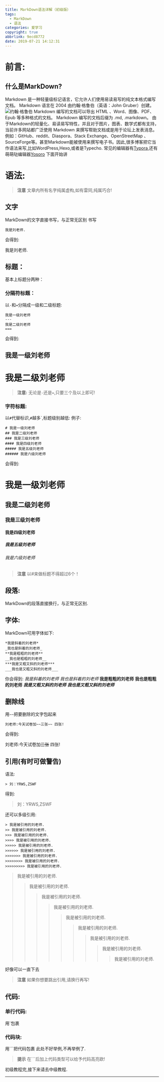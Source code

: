 ```yaml
---
title: MarkDown语法详解（初级版）
tags:
  - MarkDown
  - 语法
categories: 爱学习
copyright: true
abbrlink: 9ecd8772
date: 2019-07-21 14:12:31
---
```

# 前言:
## 什么是MarkDown?
Markdown 是一种轻量级标记语言，它允许人们使用易读易写的纯文本格式编写文档。
Markdown 语言在 2004 由约翰·格鲁伯（英语：John Gruber）创建。
![约翰·格鲁伯](https://unpkg.zhimg.com/chenyfan-oss@1.0.0/pic/JG.jpg "约翰·格鲁伯")
Markdown 编写的文档可以导出 HTML 、Word、图像、PDF、Epub 等多种格式的文档。
Markdown 编写的文档后缀为 .md, .markdown。
由于Markdown的轻量化、易读易写特性，并且对于图片，图表、数学式都有支持，当前许多网站都广泛使用 Markdown 来撰写帮助文档或是用于论坛上发表消息。例如：GitHub、reddit、Diaspora、Stack Exchange、OpenStreetMap 、SourceForge等。甚至Markdown能被使用来撰写电子书。因此,很多博客把它当作语法来写,比如WordPress,Hexo,或者是Typecho.
常见的编辑器有[Typora](https://typora.io/),还有萌萌哒编辑器[Yosoro](https://yosoro.coolecho.net/)
下面开始讲
# 语法: #
> **注意**
> 文章内所有名字纯属虚构,如有雷同,纯属巧合!

## 文字
MarkDown的文字直接书写，与正常无区别
书写
```
我是刘老师.
```

会得到:

我是刘老师.

## 标题：
基本上标题分两种：
### 分隔符标题：
以`-`和`=`分隔成一级和二级标题:
```
我是一级刘老师
---
我是二级刘老师
===
```
会得到:

我是一级刘老师
---
我是二级刘老师
===

> **注意:**
> 无论是`-`还是`=`,只要三个及以上即可!

### 字符标题:
以`#`代替标识,`#`越多`,标题级别越低:
例子:
```
# 我是一级刘老师
## 我是二级刘老师
### 我是三级刘老师
#### 我是四级刘老师
##### 我是五级刘老师
###### 我是六级刘老师
```
会得到:
# 我是一级刘老师
## 我是二级刘老师
### 我是三级刘老师
#### 我是四级刘老师
##### 我是五级刘老师
###### 我是六级刘老师

> **注意**
> 以#来做标题不得超过6个！
## 段落:
MarkDown的段落直接换行，与正常无区别.

## 字体:
MarkDown可用字体如下:
```
*我是斜着的刘老师*
_我也是斜着的刘老师_
**我是粗粗的刘老师**
__我也是粗粗的刘老师__
***我是又粗又斜的刘老师***
___我也是又粗又斜的刘老师___
```
你会得到:
*我是斜着的刘老师*
_我也是斜着的刘老师_
**我是粗粗的刘老师**
__我也是粗粗的刘老师__
***我是又粗又斜的刘老师***
___我也是又粗又斜的刘老师___

## 删除线
用`~~`把要删除的文字包起来
```
刘老师:今天试卷加~~三张~~ 四张!
```
会得到:

刘老师:今天试卷加~~三张~~ 四张!


## 引用(有时可做警告)
语法:
```
> 刘：YRWS,ZSWF
```
得到:
> 刘：YRWS,ZSWF

还可以多级引用:
```
> 我是被引用的刘老师.
>> 我是被引用的刘老师.
>>> 我是被引用的刘老师.
>>>> 我是被引用的刘老师.
>>>>> 我是被引用的刘老师.
>>>>>> 我是被引用的刘老师.
>>>>>>> 我是被引用的刘老师.
>>>>>>>> 我是被引用的刘老师.
>>>>>>>>> 我是被引用的刘老师.
```

> 我是被引用的刘老师.
>> 我是被引用的刘老师.
>>> 我是被引用的刘老师.
>>>> 我是被引用的刘老师.
>>>>> 我是被引用的刘老师.
>>>>>> 我是被引用的刘老师.
>>>>>>> 我是被引用的刘老师.
>>>>>>>> 我是被引用的刘老师.
>>>>>>>>> 我是被引用的刘老师.

好像可以一直下去
> **注意**
> 如果你想要跳出引用,请换行再写!

## 代码:
### 单行代码:
用\`包裹
### 代码块:
用\`\`\`把代码包裹
此处不好举例,不再举例了.
> **提示**
> 在\`\`\`后加上代码类型可以给予代码高亮欧!

初级教程完,接下来请去中级教程.
- - -
